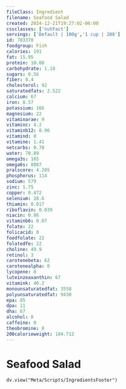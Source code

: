 ```yaml
---
fileClass: Ingredient
filename: Seafood Salad
created: 2024-12-21T19:27:02-06:00
cssclasses: ['nutFact']
servings: ['Default | 100g','1 cup | 208']
id: 783370
foodgroup: Fish
calories: 191
fat: 15.95
protein: 10.08
carbohydrate: 1.18
sugars: 0.56
fiber: 0.4
cholesterol: 92
saturatedfats: 2.522
calcium: 67
iron: 0.57
potassium: 166
magnesium: 22
vitaminarae: 9
vitaminc: 4.2
vitaminb12: 0.96
vitamind: 0
vitamine: 1.41
netcarbs: 0.78
water: 70.89
omega3s: 165
omega6s: 8087
pralscore: 4.205
phosphorus: 114
sodium: 579
zinc: 1.75
copper: 0.472
selenium: 28.6
thiamin: 0.017
riboflavin: 0.039
niacin: 0.96
vitaminb6: 0.07
folate: 22
folicacid: 0
foodfolate: 22
folatedfe: 22
choline: 49.9
retinol: 3
carotenebeta: 62
carotenealpha: 0
lycopene: 0
luteinzeaxanthin: 67
vitamink: 40.2
monounsaturatedfat: 3558
polyunsaturatedfat: 9430
epa: 85
dpa: 11
dha: 67
alcohol: 0
caffeine: 0
theobromine: 0
200calorieweight: 104.712
---
```


# Seafood Salad

```dataviewjs
dv.view("Meta/Scripts/IngredientsFooter")
```
